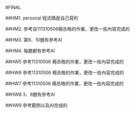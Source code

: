 #FINAL 


##HM1. personal
程式碼是自己寫的


##HM2.
參考自111310506楊丞皓的作業，更改一些內容完成的


##HM3.
第9、10題有參考AI


##HM4.
每題都有參考AI


##HW5
參考11310506 楊丞皓的作業，更改一些內容完成的


##HW6
參考11310506 楊丞皓的作業，更改一些內容完成的


##HW7
參考11310506 楊丞皓的作業，更改一些內容完成的


##HW8
3、8題有參考AI


##HW9
參考範例以及AI完成的
